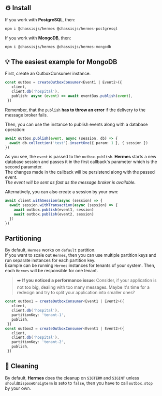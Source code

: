 ## ⚙️ Install

If you work with **PostgreSQL**, then:

```bash
npm i @chassisjs/hermes @chassisjs/hermes-postgresql
```

If you work with **MongoDB**, then:

```bash
npm i @chassisjs/hermes @chassisjs/hermes-mongodb
```

## 💡 The easiest example for MongoDB

First, create an OutboxConsumer instance.

```typescript
const outbox = createOutboxConsumer<Event1 | Event2>({
   client,
   client.db('hospital'),
   publish: async (event) => await eventBus.publish(event),
 })
```

Remember, that the `publish` **has to throw an error** if the delivery to the message broker fails.

Then, you can use the instance to publish events along with a database operation:

```typescript
await outbox.publish(event, async (session, db) => {
  await db.collection('test').insertOne({ param: 1 }, { session })
})
```

As you see, the `event` is passed to the `outbox.publish`. **Hermes** starts a new database session and passes it in the first callback's parameter which is the second parameter.\
The changes made in the callback will be persistend along with the passed event.\
_The event will be sent as fast as the message broker is available._

Alternatively, you can also create a session by your own:

```typescript
await client.withSession(async (session) => {
  await session.withTransaction(async (session) => {
    await outbox.publish(event1, session)
    await outbox.publish(event2, session)
  })
})
```

## Partitioning

By default, `Hermes` works on `default` partition.\
If you want to scale out `Hermes`, then you can use multiple partition keys and run separate instances for each partition key.\
Example can be running `Hermes` instances for tenants of your system. Then, each `Hermes` will be responsible for one tenant.

> ➡️ **If you noticed a performance issue**: Consider, if your application is not too big, dealing with too many messages. Maybe it's time for a redesign and try to split your application into smaller ones?

```typescript
const outbox1 = createOutboxConsumer<Event1 | Event2>({
   client,
   client.db('hospital'),
   partitionKey: 'tenant-1',
   publish,
 })
const outbox2 = createOutboxConsumer<Event1 | Event2>({
   client,
   client.db('hospital'),
   partitionKey: 'tenant-2',
   publish,
 })
```

## 🧹 Cleaning

By default, **Hermes** does the cleanup on `SIGTERM` and `SIGINT` unless `shouldDisposeOnSigterm` is seto to `false`, then you have to call `outbox.stop` by your own.
